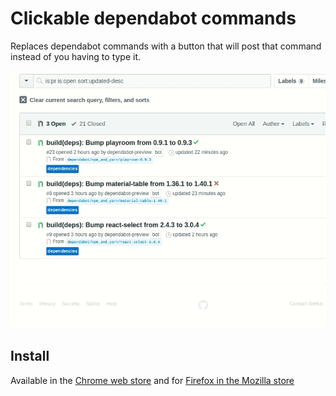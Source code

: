 # Clickable dependabot commands

Replaces dependabot commands with a button that will post that command instead of you having to type it.

![](preview.gif)

## Install

Available in the [Chrome web store](https://chrome.google.com/webstore/detail/clickable-dependabot-comm/ffidlmejllidmbpfeneoklopdafiljjg)
and for [Firefox in the Mozilla store](https://addons.mozilla.org/en-US/developers/addon/3e8d7402d45c4033a399)
